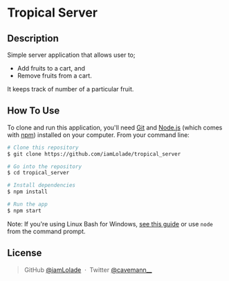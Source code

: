# Tropical Server

## Description

Simple server application that allows user to;
* Add fruits to a cart, and 
* Remove fruits from a cart. 

It keeps track of number of a particular fruit.

## How To Use

To clone and run this application, you'll need [Git](https://git-scm.com) and [Node.js](https://nodejs.org/en/download/) (which comes with [npm](http://npmjs.com)) installed on your computer. From your command line:

```bash
# Clone this repository
$ git clone https://github.com/iamLolade/tropical_server

# Go into the repository
$ cd tropical_server

# Install dependencies
$ npm install

# Run the app
$ npm start
```

Note: If you're using Linux Bash for Windows, [see this guide](https://www.howtogeek.com/261575/how-to-run-graphical-linux-desktop-applications-from-windows-10s-bash-shell/) or use `node` from the command prompt.



## License

> GitHub [@iamLolade](https://github.com/iamLolade) &nbsp;&middot;&nbsp;
> Twitter [@cavemann__](https://twitter.com/cavemann__)

